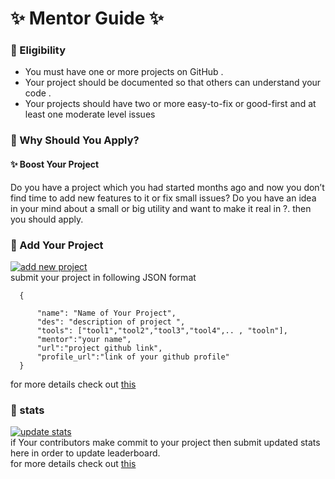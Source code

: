 # ✨ Mentor Guide ✨

### 🚀 Eligibility
 - You must have one or more projects on GitHub .
 - Your project should be documented so that others can understand your code .
 - Your projects should have two or more easy-to-fix or good-first and at least one
moderate level issues

### 🚀 Why Should You Apply?
#### ✨ Boost Your Project
  Do you have a project which you had started months ago and now you
  don’t find time to add new features to it or fix small issues?
  Do you have an idea in your mind about a small or big
  utility and want to make it real in ?.
  then you should apply.

### 🚀 Add Your Project
[![add new project](https://img.shields.io/badge/add%20new-project-brightgreen.svg)](https://github.com/whoami-shubham/Summer_of_Code/issues/new?assignees=&labels=new+project&template=new-project.md&title=new+project)
<br/>
 submit your project in following JSON format <br/>

      { 

          "name": "Name of Your Project", 
          "des": "description of project ", 
          "tools": ["tool1","tool2","tool3","tool4",.. , "tooln"], 
          "mentor":"your name", 
          "url":"project github link",
          "profile_url":"link of your github profile"
      }




for more details check out [this](https://github.com/whoami-shubham/Summer_of_Code/issues/1)
<br/>
### 🚀 stats
 [![update stats](https://img.shields.io/badge/submit-stats-orange.svg)](https://github.com/whoami-shubham/Summer_of_Code/issues/new?assignees=&labels=stats&template=contributor-stats.md&title=stats)
 <br/>
 if Your contributors make commit to your project then submit updated stats here in order to update
 leaderboard. <br/>
 for more details check out [this](https://github.com/whoami-shubham/Summer_of_Code/issues/3)
